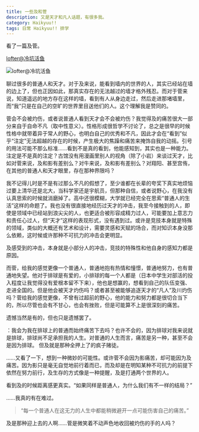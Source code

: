 ```yaml
---
title: 一些及和菅
description: 又是天才和凡人话题，有很多我。
category: Haikyuu!!
tags: 日常 Haikyuu!! 排学
---
```



看了一篇及菅。

[lofter@冷坑活鱼](https://1024my-foolish.lofter.com/post/1e2d01dd_1c9c79397)

![lofter@冷坑活鱼](https://static01.imgkr.com/temp/fa25e58c9a9b40f6aea4aa7bfd00b9d2.png)

聊过很多的普通人和天才。对于及来说，能看到墙内的世界的人，其实已经站在墙的边上了，但也正因如此，那真实存在的无法越过的墙才格外残忍。而对于菅来说，知道遥远的地方存在这样的墙，看到有人从身边走过，然后走进那堵墙里，而“我”只是在自己的空旷的世界里目送他们的人。这个理解我是赞同的。

菅会不会被灼伤，或者说普通人看到天才会不会被灼伤？我觉得及的痛苦很大一部分来自于自命不凡（取中性意义）。性格形成很哲学不讨论了，总之是很早的时候性格中就带着异于常人的野心，也明白自己的优秀和不凡，因此才会在“看到”似乎“注定”无法超越的存在的时候，产生极大的焦躁和痛苦来掩饰自我的动摇。引号的用法可能不那么标准……看到不是真的看到，他能感知到，其实也是一种能力。注定是不是真的注定？古馆没有用漫画里别人的视角（除了小岩）来谈过天才，比如对菅来说，及和影有差别么？对牛来说，及和影有差别么？对翔阳、甚至宫侑，在其他的普通人和天才眼里，存在那种界限吗？

我不记得儿时是不是有过那么不凡的假想了，至少谁都在长辈的夸奖下真实地烦恼过要上清华还是北大，当科学家还是宇航员，但那种自信，或者说野心，在我没有认真思索的时候就消磨掉了。高中还很模糊，大学就已经完全在思索“普通人的生活”这样的命题了。我也没有很直接地经历过天才的冲击，我至今接触到的人，即使是领域中已经站到浪尖尖的人，也更适合被形容成精力过人，可能要加上意志力和责任心过人，但“天才”这样的表现形式，没有遇到过。或许是竞技本身就是特殊的领域，类似的大概还有艺术和设计，需要灵感和天赋的场合，而对知识本身没那么依赖，这时候或许那种不可抗力的冲击会更明显。

及感受到的冲击，本身就是小部分人的冲击，竞技的特殊性和他自身的感知力都是原因。

而菅，给我的感觉更像一个普通人，普通地抱有热情和憧憬，普通地努力，也有普通地失望。他对于排球是有爱的，小排球的每一个人都是（日本中学生对部活的投入程度让我觉得没有爱根本留不下来），他也是想赢的，想看到自己的队伍变强、走进全国的。但是他会被天才灼伤吗？或者甚至被能够追逐天才的“凡人”及川灼伤吗？菅给我的感觉更像，不曾有过超前的野心，他的能力和努力都是很切合当下的，所以尽管也会有不甘心，也会有挫败，但是可能算不上是很深刻的痛苦。

遗憾当然是有的，但也只是遗憾罢了。

：我会为我在排球上的普通而始终痛苦下去吗？也许不会的，因为排球对我来说就是排球，排球尚不足承担我的人生。对普通的人生而言，痛苦是另一种，甚至不会是因为排球。
但及就是那种全押上了的疯子赌徒。

……又看了一下，想到一种微妙的可能性。或许菅不会因为影痛苦，却可能因为及痛苦。因为影只是毫无自觉地前行着而已，而及却是在明知某种不可抗力的前提下依然在努力前行，及生存的方式像是一种提醒，及是打通两个世界的人。

看到及的时候距离感更真实。“如果同样是普通人，为什么我们有不一样的结局？”

……我真的有在难过。

> “每一个普通人在这无力的人生中都能稍微避开一点可能伤害自己的痛苦。”

及是那种迎上去的人啊……菅是微笑着不动声色地收回被灼伤的手的人吗？
